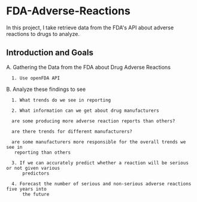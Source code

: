 # FDA-Adverse-Reactions


In this project, I take retrieve data from the FDA's API about adverse reactions to drugs to analyze.



## Introduction and Goals

A. Gathering the Data from the FDA about Drug Adverse Reactions

      1. Use openFDA API 

 

B. Analyze these findings to see

      1. What trends do we see in reporting

      2. What information can we get about drug manufacturers

      are some producing more adverse reaction reports than others?

      are there trends for different manufacturers?

      are some manufacturers more responsible for the overall trends we see in 
       reporting than others

      3. If we can accurately predict whether a reaction will be serious or not given various 
          predictors

      4. Forecast the number of serious and non-serious adverse reactions five years into 
          the future

 